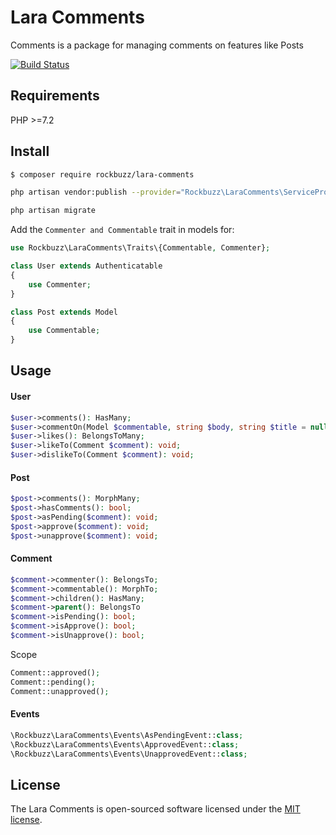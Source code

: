 # Lara Comments

Comments is a package for managing comments on features like Posts

[![Build Status](https://travis-ci.org/rockbuzz/lara-comments.svg?branch=master)](https://travis-ci.org/rockbuzz/lara-comments)

## Requirements

PHP >=7.2

## Install

```bash
$ composer require rockbuzz/lara-comments
```

```bash
php artisan vendor:publish --provider="Rockbuzz\LaraComments\ServiceProvider"
```

```bash
php artisan migrate
```

Add the `Commenter and Commentable` trait in models for:

```php
use Rockbuzz\LaraComments\Traits\{Commentable, Commenter};

class User extends Authenticatable
{
    use Commenter;
}

class Post extends Model
{
    use Commentable;
}
```

## Usage

#### User
```php
$user->comments(): HasMany;
$user->commentOn(Model $commentable, string $body, string $title = null): Comment;
$user->likes(): BelongsToMany;
$user->likeTo(Comment $comment): void;
$user->dislikeTo(Comment $comment): void;
```

#### Post
```php
$post->comments(): MorphMany;
$post->hasComments(): bool;
$post->asPending($comment): void;
$post->approve($comment): void;
$post->unapprove($comment): void;
```

#### Comment
```php
$comment->commenter(): BelongsTo;
$comment->commentable(): MorphTo;
$comment->children(): HasMany;
$comment->parent(): BelongsTo
$comment->isPending(): bool;
$comment->isApprove(): bool;
$comment->isUnapprove(): bool;
```

Scope
```php
Comment::approved();
Comment::pending();
Comment::unapproved();
```

#### Events
```php
\Rockbuzz\LaraComments\Events\AsPendingEvent::class;
\Rockbuzz\LaraComments\Events\ApprovedEvent::class;
\Rockbuzz\LaraComments\Events\UnapprovedEvent::class;
```


## License

The Lara Comments is open-sourced software licensed under the [MIT license](https://opensource.org/licenses/MIT).